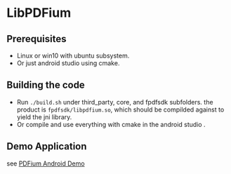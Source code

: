# LibPDFium

## Prerequisites

- Linux or win10 with ubuntu subsystem. 
- Or just android studio using cmake. 

## Building the code

- Run `./build.sh` under third_party, core, and fpdfsdk subfolders. the product is `fpdfsdk/libpdfium.so`, which should be compilded against to yield the jni library.
- Or compile and use everything with cmake in the android studio .

## Demo Application

see [PDFium Android Demo](https://github.com/KnIfER/PDFium-Android-Demo)
